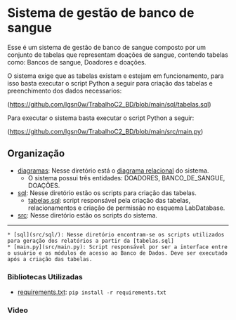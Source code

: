 # Sistema de gestão de banco de sangue

Esse é um sistema de gestão de banco de sangue composto por um conjunto de tabelas que representam doações de sangue, contendo tabelas como: Bancos de sangue, Doadores e doações. 

O sistema exige que as tabelas existam e estejam em funcionamento, para isso basta executar o script Python a seguir para criação das tabelas e preenchimento dos dados necessarios:

(https://github.com/lgsn0w/TrabalhoC2_BD/blob/main/sql/tabelas.sql)

Para executar o sistema basta executar o script Python a seguir:

(https://github.com/lgsn0w/TrabalhoC2_BD/blob/main/src/main.py)

## Organização
- [diagramas](diagramas): Nesse diretório está o [diagrama relacional](https://github.com/lgsn0w/TrabalhoC2_BD/blob/main/diagramas/DIAGRAMA_RELACIONAL_BANCO_DE_SANGUE.pdf) do sistema.
    * O sistema possui três entidades: DOADORES, BANCO_DE_SANGUE, DOAÇÕES. 
- [sql](sql): Nesse diretório estão os scripts para criação das tabelas.
    * [tabelas.sql](sql/tabelas.sql): script responsável pela criação das tabelas, relacionamentos e criação de permissão no esquema LabDatabase.
- [src](main): Nesse diretório estão os scripts do sistema.
      
------------------------------------------------------------------------------------------------------------------------------

    * [sql](src/sql/): Nesse diretório encontram-se os scripts utilizados para geração dos relatórios a partir da [tabelas.sql]    
    * [main.py](src/main.py): Script responsável por ser a interface entre o usuário e os módulos de acesso ao Banco de Dados. Deve ser executado após a criação das tabelas.

### Bibliotecas Utilizadas
- [requirements.txt](src/requirements.txt): `pip install -r requirements.txt`

### Video 

